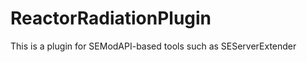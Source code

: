 ReactorRadiationPlugin
======================

This is a plugin for SEModAPI-based tools such as SEServerExtender
